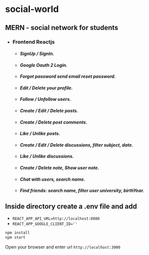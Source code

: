 # social-world

## MERN - social network for students

- ### Frontend Reactjs
    - #### *SignUp / SignIn.*
    - #### *Google Oauth 2 Login.*
    - #### *Forgot password send email reset password.*
    - #### *Edit / Delete your profile.*
    - #### *Follow / Unfollow users.*
    - #### *Create / Edit / Delete posts.*
    - #### *Create / Delete post comments.*
    - #### *Like / Unlike posts.*
    - #### *Create / Edit / Delete discussions, filter subject, date.*
    - #### *Like / Unlike discussions.*
    - #### *Create / Delete note, Show user note.*
    - #### *Chat with users, search name.*
    - #### *Find friends: search name, filter user university, birthYear.*

## Inside directory create a .env file and add
- `REACT_APP_API_URL=http://localhost:8080`
- `REACT_APP_GOOGLE_CLIENT_ID=''`

```bash
npm install
npm start
```

Open your browser and enter url `http://localhost:3000`